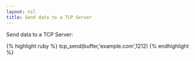 ```yaml
---
layout: nil
title: Send data to a TCP Server
---
```


Send data to a TCP Server:

{% highlight ruby %}
tcp_send(buffer,'example.com',1212)
{% endhighlight %}
